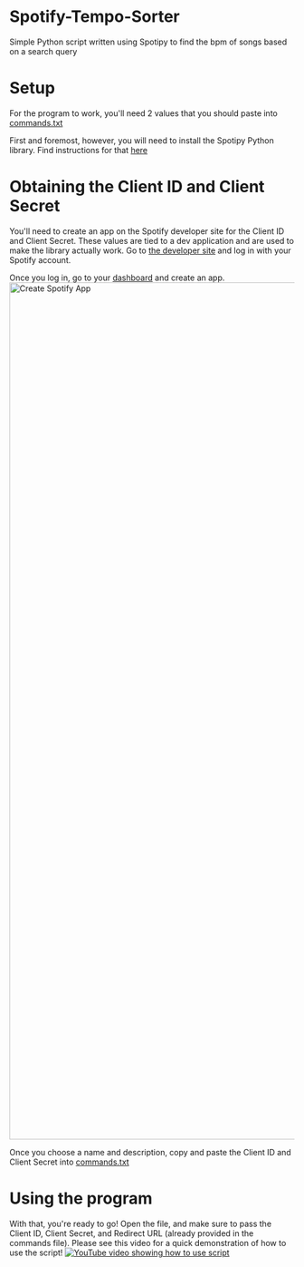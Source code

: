# Spotify-Tempo-Sorter
Simple Python script written using Spotipy to find the bpm of songs based on a search query


# Setup
For the program to work, you'll need 2 values that you should paste into [commands.txt](docs/commands.txt)

First and foremost, however, you will need to install the Spotipy Python library.
Find instructions for that [here](https://spotipy.readthedocs.io/en/2.24.0/#installation)

# Obtaining the Client ID and Client Secret
You'll need to create an app on the Spotify developer site for the Client ID and Client Secret. These values are tied to a dev application and are used to make the library actually work.
Go to [the developer site](https://developer.spotify.com/) and log in with your Spotify account.

Once you log in, go to your [dashboard](https://developer.spotify.com/dashboard) and create an app.
<img width="1512" alt="Create Spotify App" src="https://github.com/user-attachments/assets/3f5dad1a-c2c3-4593-bea3-dd6251f8b0d7">

Once you choose a name and description, copy and paste the Client ID and Client Secret into [commands.txt](docs/commands.txt)

# Using the program
With that, you're ready to go! Open the file, and make sure to pass the Client ID, Client Secret, and Redirect URL (already provided in the commands file).
Please see this video for a quick demonstration of how to use the script!
[![YouTube video showing how to use script](https://img.youtube.com/vi/MBo_uSkI2pM/0.jpg)](https://www.youtube.com/watch?v=MBo_uSkI2pM)
